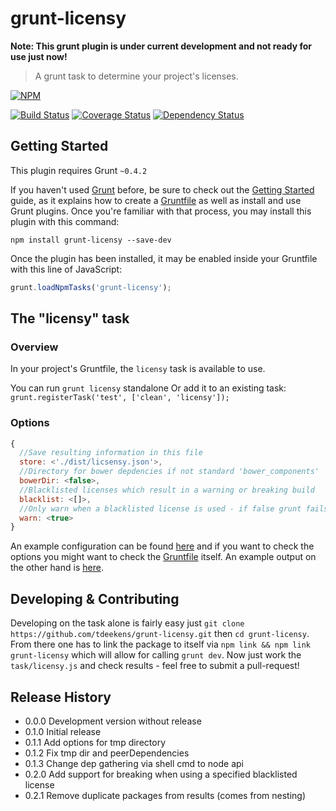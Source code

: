 # grunt-licensy

**Note: This grunt plugin is under current development and not ready for use just now!**

> A grunt task to determine your project's licenses.

[![NPM](https://nodei.co/npm/grunt-licensy.png?mini=true)](https://nodei.co/npm/grunt-licensy/)

[![Build Status](https://travis-ci.org/tdeekens/grunt-licensy.svg?branch=master)](https://travis-ci.org/tdeekens/grunt-licensy)
[![Coverage Status](https://coveralls.io/repos/tdeekens/grunt-licensy/badge.png)](https://coveralls.io/r/tdeekens/grunt-licensy)
[![Dependency Status](https://david-dm.org/tdeekens/grunt-licensy.svg?style=flat)](https://david-dm.org/tdeekens/grunt-licensy)

## Getting Started
This plugin requires Grunt `~0.4.2`

If you haven't used [Grunt](http://gruntjs.com/) before, be sure to check out the [Getting Started](http://gruntjs.com/getting-started) guide, as it explains how to create a [Gruntfile](http://gruntjs.com/sample-gruntfile) as well as install and use Grunt plugins. Once you're familiar with that process, you may install this plugin with this command:

```shell
npm install grunt-licensy --save-dev
```

Once the plugin has been installed, it may be enabled inside your Gruntfile with this line of JavaScript:

```js
grunt.loadNpmTasks('grunt-licensy');
```

## The "licensy" task

### Overview
In your project's Gruntfile, the `licensy` task is available to use.

You can run `grunt licensy` standalone
Or add it to an existing task: `grunt.registerTask('test', ['clean', 'licensy']);`

### Options

```javascript
{
  //Save resulting information in this file
  store: <'./dist/licsensy.json'>,
  //Directory for bower depdencies if not standard 'bower_components'
  bowerDir: <false>,
  //Blacklisted licenses which result in a warning or breaking build
  blacklist: <[]>,
  //Only warn when a blacklisted license is used - if false grunt fails
  warn: <true>
}
```

An example configuration can be found [here](https://github.com/tdeekens/grunt-licensy/blob/master/grunt/tasks/licensy.js) and if you want to check the options you might want to check the [Gruntfile](https://github.com/tdeekens/grunt-licensy/blob/master/tasks/licensy.js) itself.
An example output on the other hand is [here](https://github.com/tdeekens/grunt-licensy/blob/master/dist/licensy.json).

## Developing & Contributing

Developing on the task alone is fairly easy just `git clone https://github.com/tdeekens/grunt-licensy.git` then `cd grunt-licensy`. From there one has to link the package to itself via `npm link && npm link grunt-licensy` which will allow for calling `grunt dev`. Now just work the `task/licensy.js` and check results - feel free to submit a pull-request!

## Release History
- 0.0.0 Development version without release
- 0.1.0 Initial release
- 0.1.1 Add options for tmp directory
- 0.1.2 Fix tmp dir and peerDependencies
- 0.1.3 Change dep gathering via shell cmd to node api
- 0.2.0 Add support for breaking when using a specified blacklisted license
- 0.2.1 Remove duplicate packages from results (comes from nesting)
